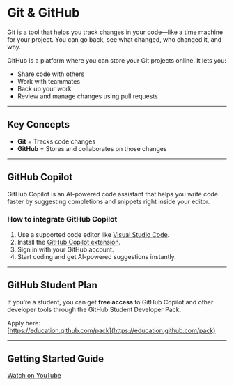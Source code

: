 # Git & GitHub

Git is a tool that helps you track changes in your code—like a time machine for your project. You can go back, see what changed, who changed it, and why.

GitHub is a platform where you can store your Git projects online. It lets you:

- Share code with others
- Work with teammates
- Back up your work
- Review and manage changes using pull requests

---

## Key Concepts

- **Git** = Tracks code changes
- **GitHub** = Stores and collaborates on those changes

---

## GitHub Copilot

GitHub Copilot is an AI-powered code assistant that helps you write code faster by suggesting completions and snippets right inside your editor.

### How to integrate GitHub Copilot

1. Use a supported code editor like [Visual Studio Code](https://code.visualstudio.com/).
2. Install the [GitHub Copilot extension](https://marketplace.visualstudio.com/items?itemName=GitHub.copilot).
3. Sign in with your GitHub account.
4. Start coding and get AI-powered suggestions instantly.

---

## GitHub Student Plan

If you’re a student, you can get **free access** to GitHub Copilot and other developer tools through the GitHub Student Developer Pack.

Apply here:  
[https://education.github.com/pack](https://education.github.com/pack)

---

## Getting Started Guide

[Watch on YouTube](https://youtu.be/tRZGeaHPoaw?si=eKN-i89j7PKtmD3c)
